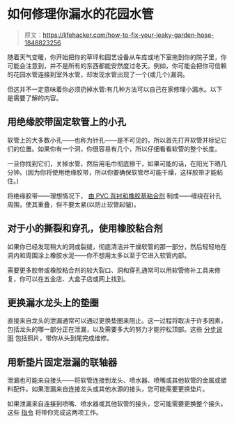 # 如何修理你漏水的花园水管

> 原文：<https://lifehacker.com/how-to-fix-your-leaky-garden-hose-1848823256>

随着天气变暖，你开始把你的草坪和园艺设备从车库或地下室拖到你的院子里，你可能会注意到，并不是所有的东西都能安然度过冬天。例如，你可能会把你可信赖的花园水管连接到室外水管，却发现水管出现了一个(或几个)漏洞。



但这并不一定意味着你必须扔掉水管:有几种方法可以自己在家修理小漏水。以下是需要了解的内容。

## 用绝缘胶带固定软管上的小孔

软管上的大多数小孔——也称为针孔——是不可见的，所以首先打开软管并标记它们的位置。如果你有一个洞，你很容易有几个，所以仔细看看软管的整个长度。

一旦你找到它们，关掉水管，然后用毛巾彻底擦干，如果可能的话，在阳光下晒几分钟。(因为你将使用绝缘胶带，所以你要确保软管尽可能干燥，这样胶带才能粘住。)

将绝缘胶带——理想情况下， [由 PVC 背衬和橡胶基粘合剂](https://www.bobvila.com/articles/repairing-a-garden-hose/) 制成——缠绕在针孔周围，使其重叠，但不要太紧(以防止软管起皱)。

## 对于小的撕裂和穿孔，使用橡胶粘合剂

如果你已经发现稍大的洞或裂缝，彻底清洁并干燥软管的那一部分，然后轻轻地在洞内和周围涂上橡胶水泥——你不想用太多以至于它进入软管内部。

需要更多胶带或橡胶粘合剂的较大裂口、洞和穿孔通常可以用软管修补工具来修复，你可以在五金店、大盒子店或网上找到。

## 更换漏水龙头上的垫圈

直接来自龙头的泄漏通常可以通过更换垫圈来阻止。这一过程将取决于许多因素，包括龙头的哪一部分正在泄漏，以及需要多大的努力才能拧松顶部。这些 [分步说明](https://dengarden.com/home-improvement/How-to-Replace-a-Spigot-Washer-Dripping-Outside-Tap-Bibcock) 包括照片，带你从头到尾完成维修。

## 用新垫片固定泄漏的联轴器

泄漏也可能来自接头——将软管连接到龙头、喷水器、喷嘴或其他软管的金属或塑料配件。如果泄漏来自连接龙头或其他水源的接头，您可能需要更换垫片。

如果泄漏来自连接到喷嘴、喷水器或其他软管的接头，您可能需要更换整个接头。这些 [指令](https://homeguides.sfgate.com/replace-end-fitting-garden-hose-73951.html) 将带你完成这两项工作。